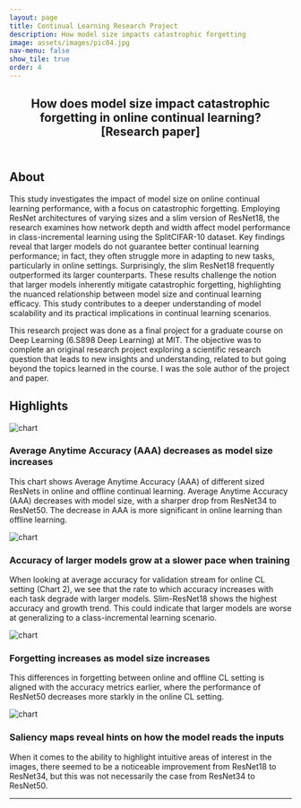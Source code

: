 ```yaml
---
layout: page
title: Continual Learning Research Project
description: How model size impacts catastrophic forgetting
image: assets/images/pic04.jpg
nav-menu: false
show_tile: true
order: 4
---
```


<!-- Main -->
<div id="main" class="alt">

<!-- One -->
<section id="one">
	<div class="inner">
		<header class="major">
			<h1>How does model size impact catastrophic forgetting in online continual learning? [Research paper]</h1>
		</header>

<!-- Content -->
<h2 id="content">About</h2>

<p>This study investigates the impact of model size on online continual learning performance, with a focus on catastrophic forgetting. Employing ResNet architectures of varying sizes and a slim version of ResNet18, the research examines how network depth and width affect model performance in class-incremental learning using the SplitCIFAR-10 dataset. Key findings reveal that larger models do not guarantee better continual learning performance; in fact, they often struggle more in adapting to new tasks, particularly in online settings. Surprisingly, the slim ResNet18 frequently outperformed its larger counterparts. These results challenge the notion that larger models inherently mitigate catastrophic forgetting, highlighting the nuanced relationship between model size and continual learning efficacy. This study contributes to a deeper understanding of model scalability and its practical implications in continual learning scenarios.</p>
<p>This research project was done as a final project for a graduate course on Deep Learning (6.S898 Deep Learning) at MIT. The objective was to complete an original research project exploring a scientific research question that leads to new insights and understanding, related to but going beyond the topics learned in the course. I was the sole author of the project and paper. </p>

<h2 id="content">Highlights</h2>
<div class="row">
	<div class="6u 12u$(small)">
		<img src="{{ '/assets/images/AAA_on_off.png' | relative_url }}" alt="chart" data-position="center center" />
	</div>
	<div class="6u$ 12u$(small)">
		<h3>Average Anytime Accuracy (AAA) decreases as model size increases</h3>
		<p>This chart shows Average Anytime Accuracy (AAA) of different sized ResNets in online and offline continual learning. Average Anytime Accuracy (AAA) decreases with model size, with a sharper drop from ResNet34 to ResNet50. The decrease in AAA is more significant in online learning than offline learning.</p>
	</div>
</div>

<div class="row">
	<div class="6u 12u$(small)">
		<img src="{{ '/assets/images/stream_acc1.png' | relative_url }}" alt="chart" data-position="center center" />
	</div>
	<div class="6u$ 12u$(small)">
		<h3>Accuracy of larger models grow at a slower pace when training</h3>
		<p>When looking at average accuracy for validation stream for online CL setting (Chart 2), we see that the rate to which accuracy increases with each task degrade with larger models. Slim-ResNet18 shows the highest accuracy and growth trend. This could indicate that larger models are worse at generalizing to a class-incremental learning scenario.</p>
	</div>
</div>

<div class="row">
	<div class="6u 12u$(small)">
		<img src="{{ '/assets/images/forgetting_curves.png' | relative_url }}" alt="chart" data-position="center center" />
	</div>
	<div class="6u$ 12u$(small)">
		<h3>Forgetting increases as model size increases</h3>
		<p>This differences in forgetting between online and offline CL setting is aligned with the accuracy metrics earlier, where the performance of ResNet50 decreases more starkly in the online CL setting.</p>
	</div>
</div>

<div class="row">
	<div class="6u 12u$(small)">
		<img src="{{ '/assets/images/saliency_online.png' | relative_url }}" alt="chart" data-position="center center" />
	</div>
	<div class="6u$ 12u$(small)">
		<h3>Saliency maps reveal hints on how the model reads the inputs</h3>
		<p>When it comes to the ability to highlight intuitive areas of interest in the images, there seemed to be a noticeable improvement from ResNet18 to ResNet34, but this was not necessarily the case from ResNet34 to ResNet50.</p>
	</div>
</div>
	<!-- Break -->
	<!-- <div class="4u 12u$(medium)">
		<h3>Interdum sapien gravida</h3>
		<p>Nunc lacinia ante nunc ac lobortis. Interdum adipiscing gravida odio porttitor sem non mi integer non faucibus ornare mi ut ante amet placerat aliquet. Volutpat eu sed ante lacinia sapien lorem accumsan varius montes viverra nibh in adipiscing blandit tempus accumsan.</p>
	</div>
	<div class="4u 12u$(medium)">
		<h3>Faucibus consequat lorem</h3>
		<p>Nunc lacinia ante nunc ac lobortis. Interdum adipiscing gravida odio porttitor sem non mi integer non faucibus ornare mi ut ante amet placerat aliquet. Volutpat eu sed ante lacinia sapien lorem accumsan varius montes viverra nibh in adipiscing blandit tempus accumsan.</p>
	</div>
	<div class="4u$ 12u$(medium)">
		<h3>Accumsan montes viverra</h3>
		<p>Nunc lacinia ante nunc ac lobortis. Interdum adipiscing gravida odio porttitor sem non mi integer non faucibus ornare mi ut ante amet placerat aliquet. Volutpat eu sed ante lacinia sapien lorem accumsan varius montes viverra nibh in adipiscing blandit tempus accumsan.</p>
	</div> -->

<hr class="major" />



</div>
</section>


</div>
